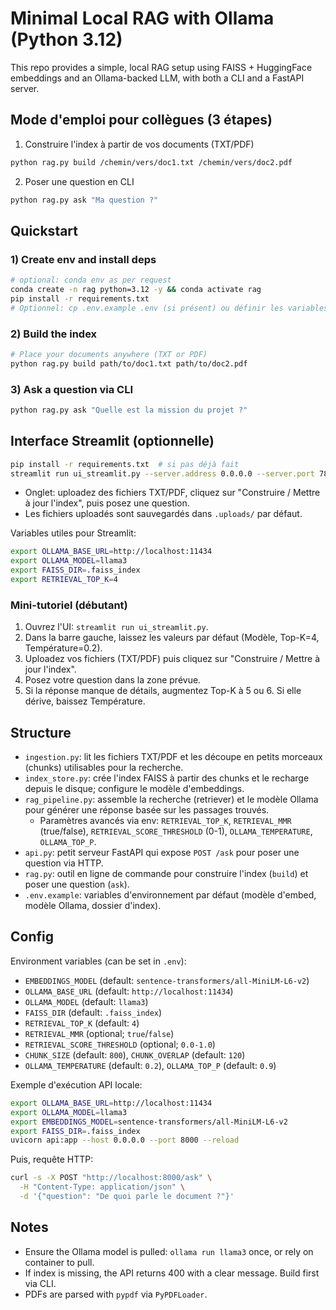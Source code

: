 # Minimal Local RAG with Ollama (Python 3.12)

This repo provides a simple, local RAG setup using FAISS + HuggingFace embeddings and an Ollama-backed LLM, with both a CLI and a FastAPI server.

## Mode d'emploi pour collègues (3 étapes)

1) Construire l'index à partir de vos documents (TXT/PDF)
```bash
python rag.py build /chemin/vers/doc1.txt /chemin/vers/doc2.pdf
```
2) Poser une question en CLI
```bash
python rag.py ask "Ma question ?"
```

## Quickstart

### 1) Create env and install deps

```bash
# optional: conda env as per request
conda create -n rag python=3.12 -y && conda activate rag
pip install -r requirements.txt
# Optionnel: cp .env.example .env (si présent) ou définir les variables ci-dessous
```

### 2) Build the index

```bash
# Place your documents anywhere (TXT or PDF)
python rag.py build path/to/doc1.txt path/to/doc2.pdf
```

### 3) Ask a question via CLI

```bash
python rag.py ask "Quelle est la mission du projet ?"
```


## Interface Streamlit (optionnelle)

```bash
pip install -r requirements.txt  # si pas déjà fait
streamlit run ui_streamlit.py --server.address 0.0.0.0 --server.port 7860
```

- Onglet: uploadez des fichiers TXT/PDF, cliquez sur "Construire / Mettre à jour l'index", puis posez une question.
- Les fichiers uploadés sont sauvegardés dans `.uploads/` par défaut.

Variables utiles pour Streamlit:
```bash
export OLLAMA_BASE_URL=http://localhost:11434
export OLLAMA_MODEL=llama3
export FAISS_DIR=.faiss_index
export RETRIEVAL_TOP_K=4
```

### Mini-tutoriel (débutant)

1) Ouvrez l'UI: `streamlit run ui_streamlit.py`.
2) Dans la barre gauche, laissez les valeurs par défaut (Modèle, Top-K=4, Température=0.2).
3) Uploadez vos fichiers (TXT/PDF) puis cliquez sur "Construire / Mettre à jour l'index".
4) Posez votre question dans la zone prévue.
5) Si la réponse manque de détails, augmentez Top-K à 5 ou 6. Si elle dérive, baissez Température.


## Structure

- `ingestion.py`: lit les fichiers TXT/PDF et les découpe en petits morceaux (chunks) utilisables pour la recherche.
- `index_store.py`: crée l'index FAISS à partir des chunks et le recharge depuis le disque; configure le modèle d'embeddings.
- `rag_pipeline.py`: assemble la recherche (retriever) et le modèle Ollama pour générer une réponse basée sur les passages trouvés.
  - Paramètres avancés via env: `RETRIEVAL_TOP_K`, `RETRIEVAL_MMR` (true/false),
    `RETRIEVAL_SCORE_THRESHOLD` (0-1), `OLLAMA_TEMPERATURE`, `OLLAMA_TOP_P`.
- `api.py`: petit serveur FastAPI qui expose `POST /ask` pour poser une question via HTTP.
- `rag.py`: outil en ligne de commande pour construire l'index (`build`) et poser une question (`ask`).
- `.env.example`: variables d'environnement par défaut (modèle d'embed, modèle Ollama, dossier d'index).

## Config

Environment variables (can be set in `.env`):
- `EMBEDDINGS_MODEL` (default: `sentence-transformers/all-MiniLM-L6-v2`)
- `OLLAMA_BASE_URL` (default: `http://localhost:11434`)
- `OLLAMA_MODEL` (default: `llama3`)
- `FAISS_DIR` (default: `.faiss_index`)
 - `RETRIEVAL_TOP_K` (default: `4`)
 - `RETRIEVAL_MMR` (optional; `true`/`false`)
 - `RETRIEVAL_SCORE_THRESHOLD` (optional; `0.0-1.0`)
 - `CHUNK_SIZE` (default: `800`), `CHUNK_OVERLAP` (default: `120`)
 - `OLLAMA_TEMPERATURE` (default: `0.2`), `OLLAMA_TOP_P` (default: `0.9`)

Exemple d'exécution API locale:
```bash
export OLLAMA_BASE_URL=http://localhost:11434
export OLLAMA_MODEL=llama3
export EMBEDDINGS_MODEL=sentence-transformers/all-MiniLM-L6-v2
export FAISS_DIR=.faiss_index
uvicorn api:app --host 0.0.0.0 --port 8000 --reload
```

Puis, requête HTTP:
```bash
curl -s -X POST "http://localhost:8000/ask" \
  -H "Content-Type: application/json" \
  -d '{"question": "De quoi parle le document ?"}'
```

## Notes
- Ensure the Ollama model is pulled: `ollama run llama3` once, or rely on container to pull.
- If index is missing, the API returns 400 with a clear message. Build first via CLI.
- PDFs are parsed with `pypdf` via `PyPDFLoader`.
